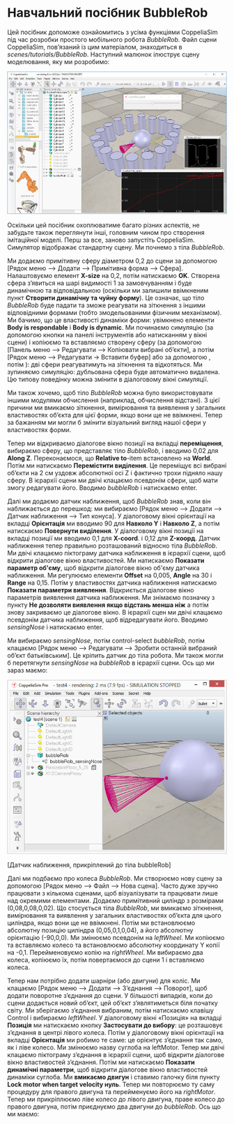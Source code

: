 # Навчальний посібник BubbleRob #
Цей посібник допоможе ознайомитись з усіма функціями CoppeliaSim під час розробки простого мобільного робота *BubbleRob*. Файл сцени CoppeliaSim, пов’язаний із цим матеріалом, знаходиться в *scenes/tutorials/BubbleRob*. Наступний малюнок ілюструє сцену моделювання, яку ми розробимо:

![bubbleRobTut1](bubbleRobTut1.jpg)

Оскільки цей посібник охоплюватиме багато різних аспектів, не забудьте також переглянути інші, головним чином про створення імітаційної моделі. Перш за все, заново запустіть CoppeliaSim. Симулятор відображає стандартну сцену. Ми почнемо з тіла *BubbleRob*.

Ми додаємо примітивну сферу діаметром 0,2 до сцени за допомогою [Рядок меню --> Додати --> Примітивна форма --> Сфера]. Налаштовуємо елемент **X-size** на 0,2, потім натискаємо **OK**. Створена сфера з’явиться на шарі видимості 1 за замовчуванням і буде динамічною та відповідальною (оскільки ми залишили ввімкненим пункт **Створити динамічну та чуйну форму**). Це означає, що тіло *BubbleRob* буде падати та зможе реагувати на зіткнення з іншими відповідними формами (тобто змодельованими фізичним механізмом). Ми бачимо, що це властивості динаміки форми: увімкнено елементи **Body is respondable** і **Body is dynamic**. Ми починаємо симуляцію (за допомогою кнопки на панелі інструментів або натисканням <control-space> у вікні сцени) і копіюємо та вставляємо створену сферу (за допомогою [Панель меню --> Редагувати --> Копіювати вибрані об’єкти], а потім [Рядок меню --> Редагувати -> Вставити буфер] або за допомогою <control-c>, потім <control-v>): дві сфери реагуватимуть на зіткнення та відкотяться. Ми зупиняємо симуляцію: дубльована сфера буде автоматично видалена. Цю типову поведінку можна змінити в діалоговому вікні симуляції.
 
Ми також хочемо, щоб тіло *BubbleRob* можна було використовувати іншими модулями обчислення (наприклад, обчислення відстані). З цієї причини ми вмикаємо зіткнення, вимірювання та виявлення у загальних властивостях об’єкта для цієї форми, якщо вони ще не ввімкнені. Тепер за бажанням ми могли б змінити візуальний вигляд нашої сфери у властивостях форми.

Тепер ми відкриваємо діалогове вікно позиції на вкладці **переміщення**, вибираємо сферу, що представляє тіло *BubbleRob*, і вводимо 0,02 для **Along Z**. Переконаємося, що **Relative to**-item встановлено на **World**. Потім ми натискаємо **Перемістити виділення**. Це переміщує всі вибрані об’єкти на 2 см уздовж абсолютної осі Z і фактично трохи підняло нашу сферу. В ієрархії сцени ми двічі клацаємо псевдонім сфери, щоб мати змогу редагувати його. Вводимо *bubbleRob* і натискаємо enter.

Далі ми додаємо датчик наближення, щоб *BubbleRob* знав, коли він наближається до перешкод: ми вибираємо [Рядок меню --> Додати --> Датчик наближення --> Тип конуса]. У діалоговому вікні орієнтації на вкладці **Орієнтація** ми вводимо 90 для **Навколо Y** і **Навколо Z**, а потім натискаємо **Повернути виділення**. У діалоговому вікні позиції на вкладці позиції ми вводимо 0,1 для **X-coord**. і 0,12 для **Z-коорд**. Датчик наближення тепер правильно розташований відносно тіла *BubbleRob*. Ми двічі клацаємо піктограму датчика наближення в ієрархії сцени, щоб відкрити діалогове вікно властивостей. Ми натискаємо **Показати параметр об'єму**, щоб відкрити діалогове вікно об'єму датчика наближення. Ми регулюємо елементи **Offset** на 0,005, **Angle** на 30 і **Range** на 0,15. Потім у властивостях датчика наближення натискаємо **Показати параметри виявлення**. Відкриється діалогове вікно параметрів виявлення датчика наближення. Ми знімаємо позначку з пункту **Не дозволяти виявлення якщо відстань менша ніж** а потім знову закриваємо це діалогове вікно. В ієрархії сцен ми двічі клацаємо псевдонім датчика наближення, щоб відредагувати його. Вводимо *sensingNose* і натискаємо enter.

Ми вибираємо *sensingNose*, потім control-select *bubbleRob*, потім клацаємо [Рядок меню --> Редагувати --> Зробити останній вибраний об’єкт батьківським]. Це кріпить датчик до тіла робота. Ми також могли б перетягнути *sensingNose* на *bubbleRob* в ієрархії сцени. Ось що ми зараз маємо:

 ![bubbleRobTut2](bubbleRobTut2.jpg)
 
 [Датчик наближення, прикріплений до тіла bubbleRob]

Далі ми подбаємо про колеса *BubbleRob*. Ми створюємо нову сцену за допомогою [Рядок меню --> Файл --> Нова сцена]. Часто дуже зручно працювати з кількома сценами, щоб візуалізувати та працювати лише над окремими елементами. Додаємо примітивний циліндр з розмірами (0,08,0,08,0,02). Що стосується тіла *BubbleRob*, ми вмикаємо зіткнення, вимірювання та виявлення у загальних властивостях об’єкта для цього циліндра, якщо вони ще не ввімкнені. Потім ми встановлюємо абсолютну позицію циліндра (0,05,0,1,0,04), а його абсолютну орієнтацію (-90,0,0). Ми змінюємо псевдонім на *leftWheel*. Ми копіюємо та вставляємо колесо та встановлюємо абсолютну координату Y копії на -0,1. Перейменовуємо копію на *rightWheel*. Ми вибираємо два колеса, копіюємо їх, потім повертаємося до сцени 1 і вставляємо колеса.

Тепер нам потрібно додати шарніри (або двигуни) для коліс. Ми клацаємо [Рядок меню --> Додати --> З’єднання --> Поворот], щоб додати поворотне з’єднання до сцени. У більшості випадків, коли до сцени додається новий об’єкт, цей об’єкт з’являтиметься біля початку світу. Ми зберігаємо з’єднання вибраним, потім натискаємо клавішу Control і вибираємо *leftWheel*. У діалоговому вікні «Позиція» на вкладці **Позиція** ми натискаємо кнопку **Застосувати до вибору**: це розташовує з’єднання в центрі лівого колеса. Потім у діалоговому вікні орієнтації на вкладці **Орієнтація** ми робимо те саме: це орієнтує з’єднання так само, як і ліве колесо. Ми змінюємо назву суглоба на leftMotor. Тепер ми двічі клацаємо піктограму з’єднання в ієрархії сцени, щоб відкрити діалогове вікно властивостей з’єднання. Потім ми натискаємо **Показати динамічні параметри**, щоб відкрити діалогове вікно властивостей динаміки суглоба. Ми **вмикаємо двигун** і ставимо галочку біля пункту **Lock motor when target velocity нуль**. Тепер ми повторюємо ту саму процедуру для правого двигуна та перейменуємо його на *rightMotor*. Тепер ми прикріплюємо ліве колесо до лівого двигуна, праве колесо до правого двигуна, потім приєднуємо два двигуни до *bubbleRob*. Ось що ми маємо:

